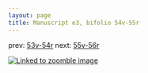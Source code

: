 ```yaml
---
layout: page
title: Manuscript e3, bifolio 54v-55r
---
```


prev: [53v-54r](../53v-54r/) next: [55v-56r](../55v-56r/)



[![Linked to zoomble image](http://www.homermultitext.org/iipsrv?IIIF=/project/homer/pyramidal/deepzoom/hmt/e3bifolio/v1/E3_54v_55r.tif/full/2000,/0/default.jpg)](http://www.homermultitext.org/ict2/?urn=urn:cite2:hmt:e3bifolio.v1:E3_54v_55r)

